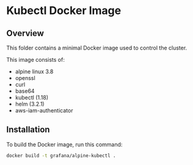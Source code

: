 # Kubectl Docker Image

## Overview

This folder contains a minimal Docker image used to control the cluster.

This image consists of:

- alpine linux 3.8
- openssl
- curl
- base64
- kubectl (1.18)
- helm (3.2.1)
- aws-iam-authenticator

## Installation

To build the Docker image, run this command:

```bash
docker build -t grafana/alpine-kubectl .
```
